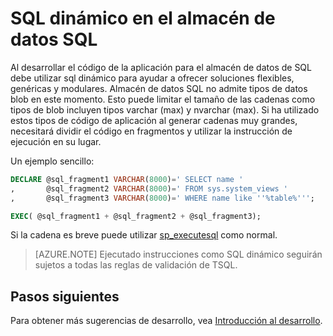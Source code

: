 <properties
   pageTitle="SQL dinámico en el almacén de datos SQL | Microsoft Azure"
   description="Sugerencias para usar SQL dinámico en el almacén de datos de SQL Azure para desarrollar soluciones."
   services="sql-data-warehouse"
   documentationCenter="NA"
   authors="jrowlandjones"
   manager="barbkess"
   editor=""/>

<tags
   ms.service="sql-data-warehouse"
   ms.devlang="NA"
   ms.topic="article"
   ms.tgt_pltfrm="NA"
   ms.workload="data-services"
   ms.date="06/14/2016"
   ms.author="jrj;barbkess;sonyama"/>

# <a name="dynamic-sql-in-sql-data-warehouse"></a>SQL dinámico en el almacén de datos SQL
Al desarrollar el código de la aplicación para el almacén de datos de SQL debe utilizar sql dinámico para ayudar a ofrecer soluciones flexibles, genéricas y modulares. Almacén de datos SQL no admite tipos de datos blob en este momento. Esto puede limitar el tamaño de las cadenas como tipos de blob incluyen tipos varchar (max) y nvarchar (max). Si ha utilizado estos tipos de código de aplicación al generar cadenas muy grandes, necesitará dividir el código en fragmentos y utilizar la instrucción de ejecución en su lugar.

Un ejemplo sencillo:

```sql
DECLARE @sql_fragment1 VARCHAR(8000)=' SELECT name '
,       @sql_fragment2 VARCHAR(8000)=' FROM sys.system_views '
,       @sql_fragment3 VARCHAR(8000)=' WHERE name like ''%table%''';

EXEC( @sql_fragment1 + @sql_fragment2 + @sql_fragment3);
```

Si la cadena es breve puede utilizar [sp_executesql][] como normal.

> [AZURE.NOTE] Ejecutado instrucciones como SQL dinámico seguirán sujetos a todas las reglas de validación de TSQL.

## <a name="next-steps"></a>Pasos siguientes
Para obtener más sugerencias de desarrollo, vea [Introducción al desarrollo][].

<!--Image references-->

<!--Article references-->
[Introducción al desarrollo]: sql-data-warehouse-overview-develop.md

<!--MSDN references-->
[sp_executesql]: https://msdn.microsoft.com/library/ms188001.aspx

<!--Other Web references-->
